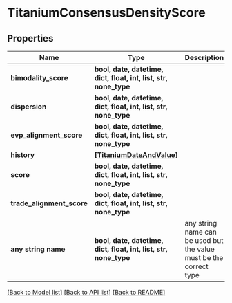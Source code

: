 # TitaniumConsensusDensityScore


## Properties
Name | Type | Description | Notes
------------ | ------------- | ------------- | -------------
**bimodality_score** | **bool, date, datetime, dict, float, int, list, str, none_type** |  | [optional] 
**dispersion** | **bool, date, datetime, dict, float, int, list, str, none_type** |  | [optional] 
**evp_alignment_score** | **bool, date, datetime, dict, float, int, list, str, none_type** |  | [optional] 
**history** | [**[TitaniumDateAndValue]**](TitaniumDateAndValue.md) |  | [optional] 
**score** | **bool, date, datetime, dict, float, int, list, str, none_type** |  | [optional] 
**trade_alignment_score** | **bool, date, datetime, dict, float, int, list, str, none_type** |  | [optional] 
**any string name** | **bool, date, datetime, dict, float, int, list, str, none_type** | any string name can be used but the value must be the correct type | [optional]

[[Back to Model list]](../README.md#documentation-for-models) [[Back to API list]](../README.md#documentation-for-api-endpoints) [[Back to README]](../README.md)



